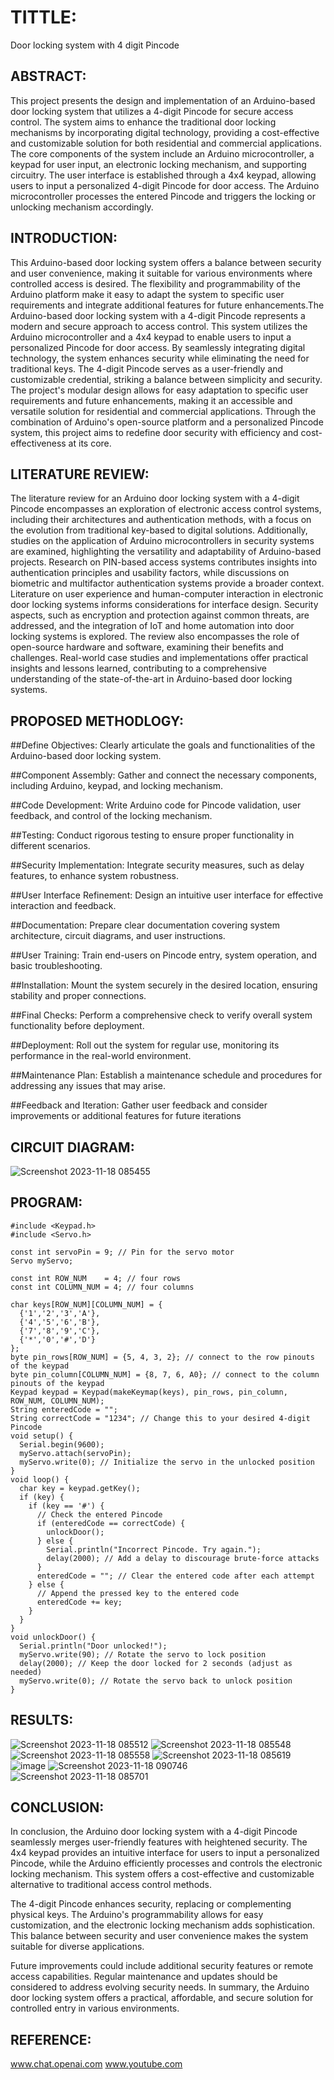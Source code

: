 # TITTLE:
Door locking system with 4 digit Pincode
## ABSTRACT:
This project presents the design and implementation of an Arduino-based door locking system that utilizes a 4-digit Pincode for secure access control. The system aims to enhance the traditional door locking mechanisms by incorporating digital technology, providing a cost-effective and customizable solution for both residential and commercial applications.
The core components of the system include an Arduino microcontroller, a keypad for user input, an electronic locking mechanism, and supporting circuitry. The user interface is established through a 4x4 keypad, allowing users to input a personalized 4-digit Pincode for door access. The Arduino microcontroller processes the entered Pincode and triggers the locking or unlocking mechanism accordingly.

## INTRODUCTION:
This Arduino-based door locking system offers a balance between security and user convenience, making it suitable for various environments where controlled access is desired. The flexibility and programmability of the Arduino platform make it easy to adapt the system to specific user requirements and integrate additional features for future enhancements.The Arduino-based door locking system with a 4-digit Pincode represents a modern and secure approach to access control. This system utilizes the Arduino microcontroller and a 4x4 keypad to enable users to input a personalized Pincode for door access. By seamlessly integrating digital technology, the system enhances security while eliminating the need for traditional keys. The 4-digit Pincode serves as a user-friendly and customizable credential, striking a balance between simplicity and security. The project's modular design allows for easy adaptation to specific user requirements and future enhancements, making it an accessible and versatile solution for residential and commercial applications. Through the combination of Arduino's open-source platform and a personalized Pincode system, this project aims to redefine door security with efficiency and cost-effectiveness at its core.
## LITERATURE REVIEW:
The literature review for an Arduino door locking system with a 4-digit Pincode encompasses an exploration of electronic access control systems, including their architectures and authentication methods, with a focus on the evolution from traditional key-based to digital solutions. Additionally, studies on the application of Arduino microcontrollers in security systems are examined, highlighting the versatility and adaptability of Arduino-based projects. Research on PIN-based access systems contributes insights into authentication principles and usability factors, while discussions on biometric and multifactor authentication systems provide a broader context. Literature on user experience and human-computer interaction in electronic door locking systems informs considerations for interface design. Security aspects, such as encryption and protection against common threats, are addressed, and the integration of IoT and home automation into door locking systems is explored. The review also encompasses the role of open-source hardware and software, examining their benefits and challenges. Real-world case studies and implementations offer practical insights and lessons learned, contributing to a comprehensive understanding of the state-of-the-art in Arduino-based door locking systems.
## PROPOSED METHODLOGY:

##Define Objectives:
Clearly articulate the goals and functionalities of the Arduino-based door locking system.

##Component Assembly:
Gather and connect the necessary components, including Arduino, keypad, and locking mechanism.

##Code Development:
Write Arduino code for Pincode validation, user feedback, and control of the locking mechanism.

##Testing:
Conduct rigorous testing to ensure proper functionality in different scenarios.

##Security Implementation:
Integrate security measures, such as delay features, to enhance system robustness.

##User Interface Refinement:
Design an intuitive user interface for effective interaction and feedback.

##Documentation:
Prepare clear documentation covering system architecture, circuit diagrams, and user instructions.

##User Training:
Train end-users on Pincode entry, system operation, and basic troubleshooting.

##Installation:
Mount the system securely in the desired location, ensuring stability and proper connections.

##Final Checks:
Perform a comprehensive check to verify overall system functionality before deployment.

##Deployment:
Roll out the system for regular use, monitoring its performance in the real-world environment.

##Maintenance Plan:
Establish a maintenance schedule and procedures for addressing any issues that may arise.

##Feedback and Iteration:
Gather user feedback and consider improvements or additional features for future iterations

## CIRCUIT DIAGRAM:
![Screenshot 2023-11-18 085455](https://github.com/sanjay0208/Simulation-project/assets/119406959/fefe7333-347d-4588-9f10-9a5d213181f9)

## PROGRAM:
~~~
#include <Keypad.h>
#include <Servo.h>

const int servoPin = 9; // Pin for the servo motor
Servo myServo;

const int ROW_NUM    = 4; // four rows
const int COLUMN_NUM = 4; // four columns

char keys[ROW_NUM][COLUMN_NUM] = {
  {'1','2','3','A'},
  {'4','5','6','B'},
  {'7','8','9','C'},
  {'*','0','#','D'}
};
byte pin_rows[ROW_NUM] = {5, 4, 3, 2}; // connect to the row pinouts of the keypad
byte pin_column[COLUMN_NUM] = {8, 7, 6, A0}; // connect to the column pinouts of the keypad
Keypad keypad = Keypad(makeKeymap(keys), pin_rows, pin_column, ROW_NUM, COLUMN_NUM);
String enteredCode = "";
String correctCode = "1234"; // Change this to your desired 4-digit Pincode
void setup() {
  Serial.begin(9600);
  myServo.attach(servoPin);
  myServo.write(0); // Initialize the servo in the unlocked position
}
void loop() {
  char key = keypad.getKey();
  if (key) {
    if (key == '#') {
      // Check the entered Pincode
      if (enteredCode == correctCode) {
        unlockDoor();
      } else {
        Serial.println("Incorrect Pincode. Try again.");
        delay(2000); // Add a delay to discourage brute-force attacks
      }
      enteredCode = ""; // Clear the entered code after each attempt
    } else {
      // Append the pressed key to the entered code
      enteredCode += key;
    }
  }
}
void unlockDoor() {
  Serial.println("Door unlocked!");
  myServo.write(90); // Rotate the servo to lock position
  delay(2000); // Keep the door locked for 2 seconds (adjust as needed)
  myServo.write(0); // Rotate the servo back to unlock position
}
~~~
## RESULTS:
![Screenshot 2023-11-18 085512](https://github.com/sanjay0208/Simulation-project/assets/119406959/ff44553d-d1a8-414b-800f-d16ebce504df)
![Screenshot 2023-11-18 085548](https://github.com/sanjay0208/Simulation-project/assets/119406959/bba95f66-da6e-409a-8f30-c85539220caa)
![Screenshot 2023-11-18 085558](https://github.com/sanjay0208/Simulation-project/assets/119406959/823377a9-fe63-429f-bbd5-0539b428f6a4)
![Screenshot 2023-11-18 085619](https://github.com/sanjay0208/Simulation-project/assets/119406959/be01571c-b46f-4bee-b166-054f38882b70)
![image](https://github.com/sanjay0208/Simulation-project/assets/119406959/da187173-8586-4228-813c-cbd49b85949e)
![Screenshot 2023-11-18 090746](https://github.com/sanjay0208/Simulation-project/assets/119406959/f68a0be3-4689-409b-a215-bea13d2327fb)
![Screenshot 2023-11-18 085701](https://github.com/sanjay0208/Simulation-project/assets/119406959/1dca496b-b79f-49d9-b07f-555164554e8c)


## CONCLUSION:
In conclusion, the Arduino door locking system with a 4-digit Pincode seamlessly merges user-friendly features with heightened security. The 4x4 keypad provides an intuitive interface for users to input a personalized Pincode, while the Arduino efficiently processes and controls the electronic locking mechanism. This system offers a cost-effective and customizable alternative to traditional access control methods.

The 4-digit Pincode enhances security, replacing or complementing physical keys. The Arduino's programmability allows for easy customization, and the electronic locking mechanism adds sophistication. This balance between security and user convenience makes the system suitable for diverse applications.

Future improvements could include additional security features or remote access capabilities. Regular maintenance and updates should be considered to address evolving security needs. In summary, the Arduino door locking system offers a practical, affordable, and secure solution for controlled entry in various environments.
## REFERENCE:
www.chat.openai.com www.youtube.com
